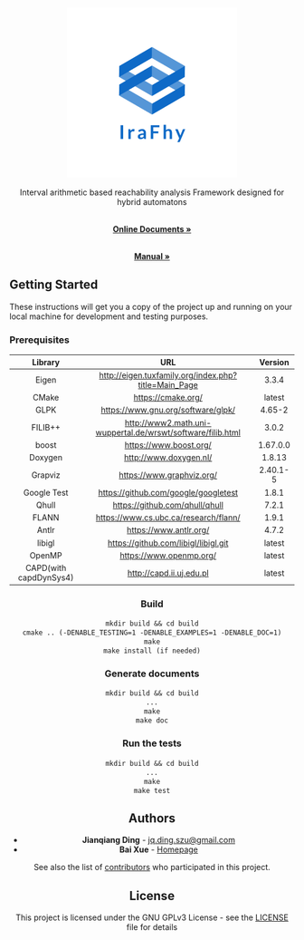 <!-- PROJECT LOGO -->
<br />
<p align="center">
  <a href="https://jianqiangding.github.io/irafhy/index.html">
    <img src="doc/pics/logo_big.png" alt="Logo" width="300" height="300">
  </a>
</p>


<p align="center">
Interval arithmetic based reachability analysis Framework designed for hybrid automatons
</p>


<p align="center">
    <br />
        <a href="https://jianqiangding.github.io/irafhy/index.html"><strong>Online Documents »</strong></a>
    <br />    
</p>

<p align="center">
    <br />
        <a href="https://github.com/JianqiangDing/irafhy/raw/master/doc/manual.pdf"><strong>Manual »</strong></a>
    <br />    
</p>

## Getting Started

These instructions will get you a copy of the project up and running on your local machine for development and testing
purposes.

### Prerequisites

<div style="text-align: center;">

|        Library         |                             URL                             | Version  |
| :--------------------: | :---------------------------------------------------------: | :------: |
|         Eigen          |    http://eigen.tuxfamily.org/index.php?title=Main_Page     |  3.3.4   |
|         CMake          |                     https://cmake.org/                      |  latest  |
|          GLPK          |             https://www.gnu.org/software/glpk/              |  4.65-2  |
|        FILIB++         | http://www2.math.uni-wuppertal.de/wrswt/software/filib.html |  3.0.2   |
|         boost          |                   https://www.boost.org/                    | 1.67.0.0 |
|        Doxygen         |                   http://www.doxygen.nl/                    |  1.8.13  |
|        Grapviz         |                  https://www.graphviz.org/                  | 2.40.1-5 |
|      Google Test       |            https://github.com/google/googletest             |  1.8.1   |
|         Qhull          |               https://github.com/qhull/qhull                |  7.2.1   |
|         FLANN          |            https://www.cs.ubc.ca/research/flann/            |  1.9.1   |
|         Antlr          |                   https://www.antlr.org/                    |  4.7.2   |
|         libigl         |            https://github.com/libigl/libigl.git             |  latest  |
|         OpenMP         |                   https://www.openmp.org/                   |  latest  |
| CAPD(with capdDynSys4) |                  http://capd.ii.uj.edu.pl                   |  latest  |

</center>

### Build

```
mkdir build && cd build
cmake .. (-DENABLE_TESTING=1 -DENABLE_EXAMPLES=1 -DENABLE_DOC=1)
make
make install (if needed)
```

### Generate documents

```
mkdir build && cd build
...
make
make doc
```

### Run the tests

```
mkdir build && cd build
...
make
make test
``` 

## Authors

* **Jianqiang Ding** - <jq.ding.szu@gmail.com>
* **Bai Xue** - [Homepage](http://lcs.ios.ac.cn/~xuebai/index.html)

See also the list of [contributors](https://github.com/JianqiangDing/irafhy/graphs/contributors) who participated in
this project.

## License

This project is licensed under the GNU GPLv3 License - see the [LICENSE](LICENSE.md) file for details